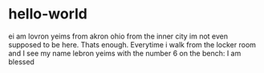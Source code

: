 # hello-world
ei
am lovron yeims from akron ohio from the inner city im not even supposed to be here. Thats enough. Everytime i walk from the locker room and I see my name lebron yeims with the number 6 on the bench: I am blessed
